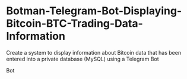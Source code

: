 # Botman-Telegram-Bot-Displaying-Bitcoin-BTC-Trading-Data-Information
Create a system to display information about Bitcoin data that has been entered into a private database (MySQL) using a Telegram Bot

Bot
